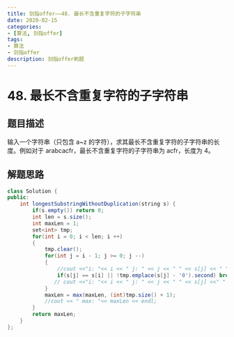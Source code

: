 ```yaml
---
title: 剑指offer——48. 最长不含重复字符的子字符串
date: 2020-02-15  
categories:
- [算法, 剑指offer]
tags:
- 算法
- 剑指offer
description: 剑指offer刷题
---
```


# 48. 最长不含重复字符的子字符串

## 题目描述

输入一个字符串（只包含 a\~z 的字符），求其最长不含重复字符的子字符串的长度。例如对于 arabcacfr，最长不含重复字符的子字符串为 acfr，长度为 4。

## 解题思路

```java
class Solution {
public:
    int longestSubstringWithoutDuplication(string s) {
        if(s.empty()) return 0;
        int len = s.size();
        int maxLen = 1;
        set<int> tmp;
        for(int i = 0; i < len; i ++)
        {
            tmp.clear();
            for(int j = i - 1; j >= 0; j --)
            {
                //cout <<"i: "<< i << " j: " << j << " " << s[j] << " ";
                if(s[j] == s[i] || !tmp.emplace(s[j] - '0').second) break;
               // cout <<"i: "<< i << " j: " << j << " " << s[j] <<" " << tmp.size()<< " ";
            }
            maxLen = max(maxLen, (int)tmp.size() + 1);
            //cout << " max: "<< maxLen << endl;
        }
        return maxLen;
    }
};
```





